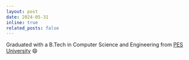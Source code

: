 ```yaml
---
layout: post
date: 2024-05-31 
inline: true
related_posts: false
---
```


Graduated with a B.Tech in Computer Science and Engineering from [PES University](http://pes.edu) :smile: